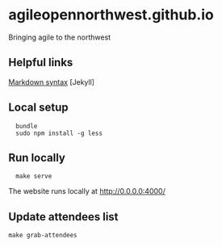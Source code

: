 agileopennorthwest.github.io
=====================

Bringing agile to the northwest

Helpful links
-------------

  [Markdown syntax](http://kramdown.gettalong.org/quickref.html)
  [Jekyll]
  

Local setup
-----------

```
  bundle
  sudo npm install -g less
```

Run locally
-----------

```
  make serve
```

  The website runs locally at http://0.0.0.0:4000/

Update attendees list
---------------------

```
make grab-attendees
```